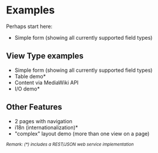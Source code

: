 # Examples
Perhaps start here:
* Simple form (showing all currently supported field types)

## View Type examples  
* Simple form (showing all currently supported field types)
* Table demo\*
* Content via MediaWiki API
* I/O demo\*

## Other Features
* 2 pages with navigation
* i18n (internationalization)\*
* "complex" layout demo (more than one view on a page)

<sub>_Remark: (\*) includes a REST/JSON web service implementation_</sub>  
 